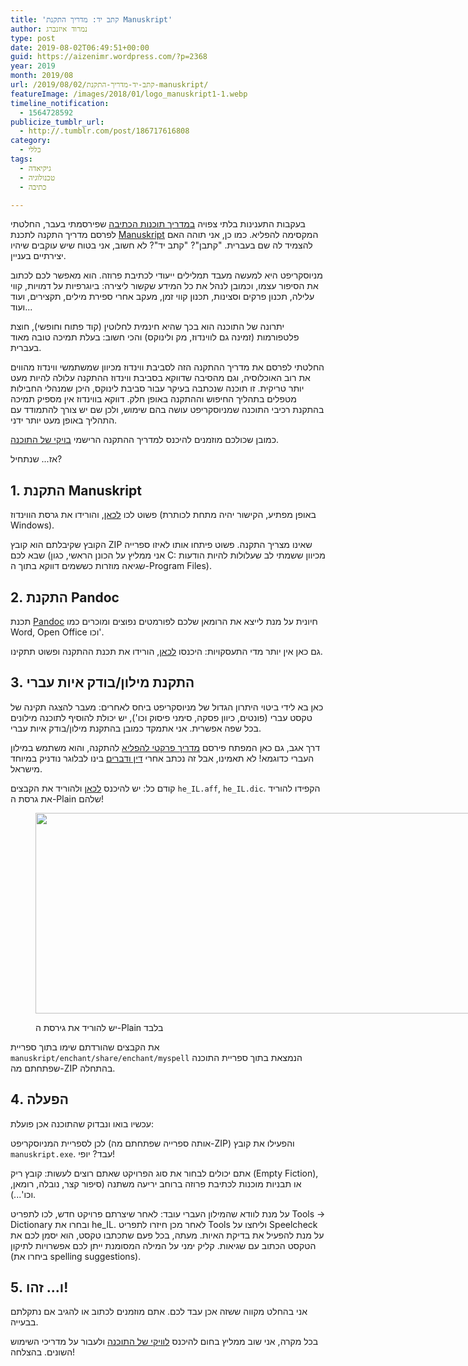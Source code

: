 ```yaml
---
title: 'קתב יד: מדריך התקנת Manuskript'
author: נמרוד איזנברג
type: post
date: 2019-08-02T06:49:51+00:00
guid: https://aizenimr.wordpress.com/?p=2368
year: 2019
month: 2019/08
url: /2019/08/02/קתב-יד-מדריך-התקנת-manuskript/
featureImage: /images/2018/01/logo_manuskript1-1.webp
timeline_notification:
  - 1564728592
publicize_tumblr_url:
  - http://.tumblr.com/post/186717616808
category:
  - כללי
tags:
  - גיקיאדה
  - טכנולוגיה
  - כתיבה

---
```

בעקבות התענינות בלתי צפויה [במדריך תוכנות הכתיבה][1] שפירסמתי בעבר, החלטתי לפרסם מדריך התקנה לתכנת [Manuskript][2] המקסימה להפליא. כמו כן, אני תוהה האם להצמיד לה שם בעברית. "קתבן"? "קתב יד"? לא חשוב, אני בטוח שיש עוקבים שיהיו יצירתיים בעניין.

מניוסקריפט היא למעשה מעבד תמלילים ייעודי לכתיבת פרוזה. הוא מאפשר לכם לכתוב את הסיפור עצמו, וכמובן לנהל את כל המידע שקשור ליצירה: ביוגרפיות על דמויות, קווי עלילה, תכנון פרקים וסצינות, תכנון קווי זמן, מעקב אחרי ספירת מילים, תקצירים, ועוד ועוד...

יתרונה של התוכנה הוא בכך שהיא חינמית לחלוטין (קוד פתוח וחופשי), חוצת פלטפורמות (זמינה גם לווינדוז, מק ולינוקס) והכי חשוב: בעלת תמיכה טובה מאוד בעברית.

החלטתי לפרסם את מדריך ההתקנה הזה לסביבת ווינדוז מכיוון שמשתמשי ווינדוז מהווים את רוב האוכלוסיה, וגם מהסיבה שדווקא בסביבת ווינדוז ההתקנה עלולה להיות מעט יותר טריקית. זו תוכנה שנכתבה בעיקר עבור סביבת לינוקס, היכן שמנהלי החבילות מטפלים בתהליך החיפוש וההתקנה באופן חלק. דווקא בווינדוז אין מספיק תמיכה בהתקנת רכיבי התוכנה שמניוסקריפט עושה בהם שימוש, ולכן שם יש צורך להתמודד עם התהליך באופן מעט יותר ידני.

כמובן שכולכם מוזמנים להיכנס למדריך ההתקנה הרישמי [בויקי של התוכנה][3].

אז... שנתחיל?

## 1. התקנת Manuskript

פשוט לכו [לכאן][4], והורידו את גרסת הווינדוז (באופן מפתיע, הקישור יהיה מתחת לכותרת Windows).

הקובץ שקיבלתם הוא קובץ ZIP שאינו מצריך התקנה. פשוט פיתחו אותו לאיזו ספרייה שבא לכם (אני ממליץ על הכונן הראשי, כגון C: מכיוון ששמתי לב שעלולות להיות הודעות שגיאה מוזרות כששמים דווקא בתוך ה-Program Files).

## 2. התקנת Pandoc

תכנת [Pandoc][5] חיונית על מנת לייצא את הרומאן שלכם לפורמטים נפוצים ומוכרים כמו Word, Open Office וכו'.

גם כאן אין יותר מדי התעסקויות: היכנסו [לכאן][6], הורידו את תכנת ההתקנה ופשוט תתקינו.

## 3. התקנת מילון/בודק איות עברי

כאן בא לידי ביטוי היתרון הגדול של מניוסקריפט ביחס לאחרים: מעבר להצגה תקינה של טקסט עברי (פונטים, כיוון פסקה, סימני פיסוק וכו'), יש יכולת להוסיף לתוכנה מילונים בכל שפה אפשרית. אני אתמקד כמובן בהתקנת מילון/בודק איות עברי.

דרך אגב, גם כאן המפתח פירסם [מדריך פרקטי להפליא][7] להתקנה, והוא משתמש במילון העברי כדוגמא! לא תאמינו, אבל זה נכתב אחרי [דין ודברים][8] בינו לבלוגר נודניק במיוחד מישראל.

קודם כל: יש להיכנס [לכאן][9] ולהוריד את הקבצים `he_IL.aff`, `he_IL.dic`. הקפידו להוריד את גרסת ה-Plain שלהם!<figure id="attachment_2574" aria-describedby="caption-attachment-2574" style="width: 822px" class="wp-caption aligncenter">

[<img decoding="async" loading="lazy" class="wp-image-2574 size-full" src="/images/2019/08/manuskript-dict-screen-shot-1.png" alt="" width="822" height="321" />][10]<figcaption id="caption-attachment-2574" class="wp-caption-text">יש להוריד את גירסת ה-Plain בלבד</figcaption></figure> 

את הקבצים שהורדתם שימו בתוך ספריית `manuskript/enchant/share/enchant/myspell` הנמצאת בתוך ספריית התוכנה שפתחתם מה-ZIP בהתחלה.

## 4. הפעלה

עכשיו בואו ונבדוק שהתוכנה אכן פועלת:

לכן לספריית המניוסקריפט (אותה ספרייה שפתחתם מה-ZIP) והפעילו את קובץ `manuskript.exe`. עבד? יופי!

אתם יכולים לבחור את סוג הפרויקט שאתם רוצים לעשות: קובץ ריק (Empty Fiction), או תבניות מוכנות לכתיבת פרוזה ברוחב יריעה משתנה (סיפור קצר, נובלה, רומאן, וכו'...).

על מנת לוודא שהמילון העברי עובד: לאחר שיצרתם פרויקט חדש, לכו לתפריט Tools -> Dictionary ובחרו את he_IL. לאחר מכן חיזרו לתפריט Tools וליחצו על Speelcheck על מנת להפעיל את בדיקת האיות. מעתה, בכל פעם שתכתבו טקסט, הוא יסמן לכם את הטקסט הכתוב עם שגיאות. קליק ימני על המילה המסומנת ייתן לכם אפשרויות לתיקון (ביחרו את spelling suggestions).

## 5. ו... זהו!

אני בהחלט מקווה ששזה אכן עבד לכם. אתם מוזמנים לכתוב או להגיב אם נתקלתם בבעייה.

בכל מקרה, אני שוב ממליץ בחום להיכנס [לוויקי של התוכנה][3] ולעבור על מדריכי השימוש השונים. בהצלחה!

 [1]: /2017/07/23/%d7%90%d7%a8%d7%92%d7%96-%d7%94%d7%9b%d7%9c%d7%99%d7%9d-%d7%9c%d7%9b%d7%95%d7%aa%d7%91-%d7%94%d7%9e%d7%aa%d7%97%d7%99%d7%9c/
 [2]: https://www.theologeek.ch/manuskript/
 [3]: https://github.com/olivierkes/manuskript/wiki
 [4]: https://www.theologeek.ch/manuskript/download/
 [5]: https://pandoc.org/
 [6]: https://pandoc.org/installing.html
 [7]: https://github.com/olivierkes/manuskript/wiki/Adding-a-Spellcheck-Language-Dictionary-to-Manuskript
 [8]: /2017/07/23/%d7%90%d7%a8%d7%92%d7%96-%d7%94%d7%9b%d7%9c%d7%99%d7%9d-%d7%9c%d7%9b%d7%95%d7%aa%d7%91-%d7%94%d7%9e%d7%aa%d7%97%d7%99%d7%9c/#comment-246
 [9]: https://cgit.freedesktop.org/libreoffice/dictionaries/tree/he_IL
 [10]: /images/2019/08/manuskript-dict-screen-shot-1.png